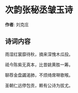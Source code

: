 # 次韵张秘丞皱玉诗

**作者**: 刘克庄

## 诗词内容

雨湿红裳靡待秋，摘来深愧木瓜投。

祗今陈紫无真本，比昔姚黄胜一筹。

聊荐金盘蠲渴肺，不烦绮席啭歌喉。

圣朝仁远停包贡，赖有公诗为拔尤。

